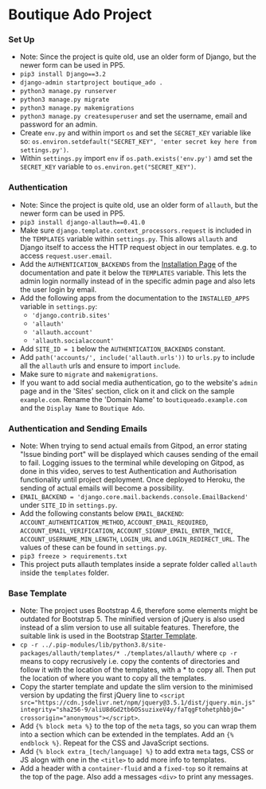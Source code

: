 # Boutique Ado Project

### Set Up
* Note: Since the project is quite old, use an older form of Django, but the newer form can be used in PP5.
* `pip3 install Django==3.2`
* `django-admin startproject boutique_ado .`
* `python3 manage.py runserver`
* `python3 manage.py migrate`
* `python3 manage.py makemigrations`
* `python3 manage.py createsuperuser` and set the username, email and password for an admin.
* Create `env.py` and within import `os` and set the `SECRET_KEY` variable like so: `os.environ.setdefault("SECRET_KEY", 'enter secret key here from settings.py')`.
* Within `settings.py` import `env` if `os.path.exists('env.py')` amd set the `SECRET_KEY` variable to `os.environ.get("SECRET_KEY")`.

### Authentication
* Note: Since the project is quite old, use an older form of `allauth`, but the newer form can be used in PP5.
* `pip3 install django-allauth==0.41.0`
* Make sure `django.template.context_processors.request` is included in the `TEMPLATES` variable within `settings.py`. This allows `allauth` and Django itself to access the HTTP request object in our templates. e.g. to access `request.user.email`.
* Add the `AUTHENTICATION_BACKENDS` from the [Installation Page](https://django-allauth.readthedocs.io/en/latest/installation.html) of the documentation and pate it below the `TEMPLATES` variable. This lets the admin login normally instead of in the specific admin page and also lets the user login by email.
* Add the following apps from the documentation to the `INSTALLED_APPS` variable in `settings.py`:
    * `'django.contrib.sites'`
    * `'allauth'`
    * `'allauth.account'`
    * `'allauth.socialaccount'`
* Add `SITE_ID = 1` below the `AUTHENTICATION_BACKENDS` constant.
* Add `path('accounts/', include('allauth.urls'))` to `urls.py` to include all the `allauth` urls and ensure to import `include`.
* Make sure to `migrate` and `makemigrations`.
* If you want to add social media authentication, go to the website's `admin` page and in the 'Sites' section, click on it and click on the sample `example.com`. Rename the 'Domain Name' to `boutiqueado.example.com` and the `Display Name` to `Boutique Ado`.

### Authentication and Sending Emails
* Note: When trying to send actual emails from Gitpod, an error stating "Issue binding port" will be displayed which causes sending of the email to fail. Logging issues to the terminal while developing on Gitpod, as done in this video, serves to test Authentication and Authorisation functionality until project deployment. Once deployed to Heroku, the sending of actual emails will become a possibility.
* `EMAIL_BACKEND = 'django.core.mail.backends.console.EmailBackend'` under `SITE_ID` in `settings.py`.
* Add the following constants below `EMAIL_BACKEND`: `ACCOUNT_AUTHENTICATION_METHOD`, `ACCOUNT_EMAIL_REQUIRED`, `ACCOUNT_EMAIL_VERIFICATION`, `ACCOUNT_SIGNUP_EMAIL_ENTER_TWICE`, `ACCOUNT_USERNAME_MIN_LENGTH`, `LOGIN_URL` and `LOGIN_REDIRECT_URL`. The values of these can be found in `settings.py`.
* `pip3 freeze > requirements.txt`
* This project puts allauth templates inside a seprate folder called `allauth` inside the `templates` folder.

### Base Template
* Note: The project uses Bootstrap 4.6, therefore some elements might be outdated for Bootstrap 5. The minified version of jQuery is also used instead of a slim version to use all suitable features. Therefore, the suitable link is used in the Bootstrap [Starter Template](https://getbootstrap.com/docs/4.6/getting-started/introduction/#starter-template).
* `cp -r ../.pip-modules/lib/python3.8/site-packages/allauth/templates/* ./templates/allauth/` where `cp -r` means to copy recrusively i.e.  copy the contents of directories and follow it with the location of the templates, with a * to copy all. Then put the location of where you want to copy all the templates.
* Copy the starter template and update the slim version to the minimised version by updating the first jQuery line to `<script src="https://cdn.jsdelivr.net/npm/jquery@3.5.1/dist/jquery.min.js" integrity="sha256-9/aliU8dGd2tb6OSsuzixeV4y/faTqgFtohetphbbj0=" crossorigin="anonymous"></script>`.
* Add `{% block meta %}` to the top of the `meta` tags, so you can wrap them into a section which can be extended in the templates. Add an `{% endblock %}`. Repeat for the CSS and JavaScript sections.
* Add `{% block extra_[tech/language] %}` to add extra `meta` tags, CSS or JS alogn with one in the `<title>` to add more info to templates.
* Add a header with a `container-fluid` and a `fixed-top` so it remains at the top of the page. Also add a messages `<div>` to print any messages.